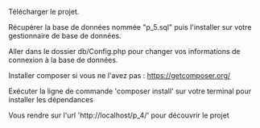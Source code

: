 Télécharger le projet.

Récupérer la base de données nommée "p_5.sql" puis l'installer sur votre gestionnaire de base de données.

Aller dans le dossier db/Config.php pour changer vos informations de connexion à la base de données.

Installer composer si vous ne l'avez pas : https://getcomposer.org/

Exécuter la ligne de commande 'composer install' sur votre terminal pour installer les dépendances

Vous rendre sur l'url 'http://localhost/p_4/' pour découvrir le projet